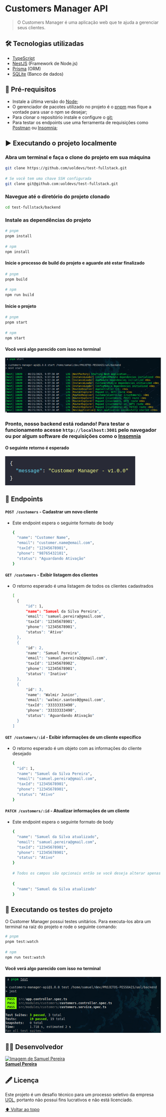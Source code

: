 # Customers Manager API

> O Customers Manager é uma aplicação web que te ajuda a gerenciar seus clientes.

## 🛠️ Tecnologias utilizadas

- [TypeScript](https://www.typescriptlang.org/)
- [NestJS](https://nestjs.com/) (Framework de Node.js)
- [Prisma](https://www.prisma.io/) (ORM)
- [SQLite](https://www.sqlite.org/index.html) (Banco de dados)

## 🌱 Pré-requisitos

- Instale a última versão do [Node](https://nodejs.org/en/);
- O gerenciador de pacotes utilizado no projeto é o [pnpm](https://pnpm.io/pt/) mas fique a vontade para usar o npm se desejar;
- Para clonar o repositório instale e configure o [git](https://git-scm.com/);
- Para testar os endpoints use uma ferramenta de requisições como [Postman](https://www.postman.com/) ou [Insomnia](https://insomnia.rest/);

## ▶️ Executando o projeto localmente

### Abra um terminal e faça o clone do projeto em sua máquina

```bash
git clone https://github.com/uoldevs/test-fullstack.git

# Se você tem uma chave SSH configurada
git clone git@github.com:uoldevs/test-fullstack.git
```

### Navegue até o diretório do projeto clonado

```bash
cd test-fullstack/backend
```

### Instale as dependências do projeto

```bash
# pnpm
pnpm install

# npm
npm install
```

#### Inicie o processo de build do projeto e aguarde até estar finalizado

```bash
# pnpm
pnpm build

# npm
npm run build
```

#### Inicie o projeto

```bash
# pnpm
pnpm start

# npm
npm start
```

#### Você verá algo parecido com isso no terminal

<img src="./assets/start-terminal.png" alt="Terminal start">

### Pronto, nosso backend está rodando! Para testar o funcionamento acesse `http://localhost:3001` pelo navegador ou por algum software de requisições como o [Insomnia](https://insomnia.rest/)
#### O seguinte retorno é esperado
<img src="./assets/api-version.png" alt="Terminal start">

## 🚀 Endpoints

#### `POST /customers` - Cadastrar um novo cliente

- Este endpoint espera o seguinte formato de body

  ```bash
  {
    "name": "Customer Name",
    "email": "customer.name@email.com",
    "taxId": "12345678901",
    "phone": "98765432101",
    "status": "Aguardando Ativação"
  }
  ```

#### `GET /customers` - Exibir listagem dos clientes

- O retorno esperado é uma listagem de todos os clientes cadastrados
  ```bash
  [
  	{
  		"id": 1,
  		"name": "Samuel da Silva Pereira",
  		"email": "samuel.pereira@gmail.com",
  		"taxId": "12345678901",
  		"phone": "12345678901",
  		"status": "Ativo"
  	},
  	{
  		"id": 2,
  		"name": "Samuel Pereira",
  		"email": "samuel.pereira2@gmail.com",
  		"taxId": "12345678902",
  		"phone": "12345678901",
  		"status": "Inativo"
  	},
  	{
  		"id": 3,
  		"name": "Walmir Junior",
  		"email": "walmir.santos0@gmail.com",
  		"taxId": "33333333490",
  		"phone": "33333333490",
  		"status": "Aguardando Ativação"
  	}
  ]
  ```

#### `GET /customers/:id` - Exibir informações de um cliente específico

- O retorno esperado é um objeto com as informações do cliente desejado
  ```bash
  {
  	"id": 1,
  	"name": "Samuel da Silva Pereira",
  	"email": "samuel.pereira@gmail.com",
  	"taxId": "12345678901",
  	"phone": "12345678901",
  	"status": "Ativo"
  }
  ```

#### `PATCH /customers/:id` - Atualizar informações de um cliente

- Este endpoint espera o seguinte formato de body
  ```bash
  {
  	"name": "Samuel da Silva atualizado",
  	"email": "samuel.pereira@gmail.com",
  	"taxId": "12345678901",
  	"phone": "12345678901",
  	"status": "Ativo"
  }

  # Todos os campos são opcionais então se você deseja alterar apenas o nome do cliente, por exemplo, basta enviar esta informação no body:

  {
    "name": "Samuel da Silva atualizado"
  }

  ```

## 🧪 Executando os testes do projeto
O Customer Manager possui testes unitários. Para executa-los abra um terminal na raiz do projeto e rode o seguinte comando:
```bash
# pnpm
pnpm test:watch

# npm
npm run test:watch
```
#### Você verá algo parecido com isso no terminal
<img src="./assets/tests-terminal.png" alt="Terminal test">

## 👨‍💻 Desenvolvedor

<a href="https://www.linkedin.com/in/spsam/">
  <img src="https://avatars.githubusercontent.com/u/72403810?v=4" width="100px" alt="Imagem de Samuel Pereira">
  <br>
  <b>Samuel Pereira</b>
</a>

## 🖋️ Licença

Este projeto é um desafio técnico para um processo seletivo da empresa [UOL](https://www.uol.com.br/), portanto não possui fins lucrativos e não está licenciado.

[⬆️ Voltar ao topo](#customers-manager-api)
<br>
